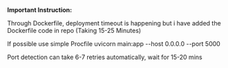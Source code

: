 **Important Instruction:**

Through Dockerfile, deployment timeout is happening but i have added the Dockerfile code in repo (Taking 15-25 Minutes)

If possible use simple Procfile  uvicorn main:app --host 0.0.0.0 --port 5000

Port detection can take 6-7 retries automatically, wait for 15-20 mins


